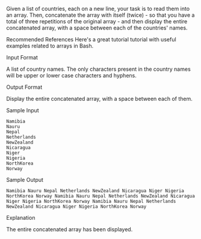 Given a list of countries, each on a new line, your task is to read them into an array. Then, concatenate the array with itself (twice) - so that you have a total of three repetitions of the original array - and then display the entire concatenated array, with a space between each of the countries' names.

Recommended References
Here's a great tutorial tutorial with useful examples related to arrays in Bash.

Input Format

A list of country names. The only characters present in the country names will be upper or lower case characters and hyphens.

Output Format

Display the entire concatenated array, with a space between each of them.

Sample Input
```
Namibia
Nauru
Nepal
Netherlands
NewZealand
Nicaragua
Niger
Nigeria
NorthKorea
Norway
```

Sample Output
```
Namibia Nauru Nepal Netherlands NewZealand Nicaragua Niger Nigeria NorthKorea Norway Namibia Nauru Nepal Netherlands NewZealand Nicaragua Niger Nigeria NorthKorea Norway Namibia Nauru Nepal Netherlands NewZealand Nicaragua Niger Nigeria NorthKorea Norway
```
Explanation

The entire concatenated array has been displayed.


